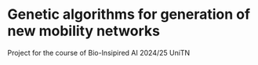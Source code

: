 # Genetic algorithms for generation of new mobility networks
Project for the course of Bio-Insipired AI 2024/25 UniTN
